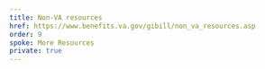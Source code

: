 ```yaml
---
title: Non-VA resources
href: https://www.benefits.va.gov/gibill/non_va_resources.asp
order: 9
spoke: More Resources
private: true
---
```

